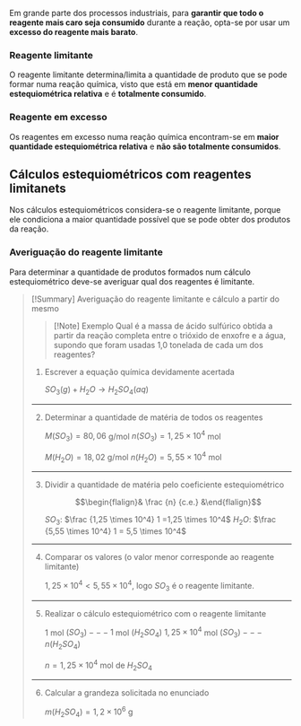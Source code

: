 Em grande parte dos processos industriais, para **garantir que todo o reagente mais caro seja consumido** durante a reação, opta-se por usar um **excesso do reagente mais barato**.
### Reagente limitante
O reagente limitante determina/limita a quantidade de produto que se pode formar numa reação química, visto que está em **menor quantidade estequiométrica relativa** e é **totalmente consumido**.
### Reagente em excesso
Os reagentes em excesso numa reação química encontram-se em **maior quantidade estequiométrica relativa** e **não são totalmente consumidos**.
## Cálculos estequiométricos com reagentes limitanets
Nos cálculos estequiométricos considera-se o reagente limitante, porque ele condiciona a maior quantidade possível que se pode obter dos produtos da reação.

### Averiguação do reagente limitante
Para determinar a quantidade de produtos formados num cálculo estequiométrico deve-se averiguar qual dos reagentes é limitante.

>[!Summary] Averiguação do reagente limitante e cálculo a partir do mesmo
>>[!Note] Exemplo
>>Qual é a massa de ácido sulfúrico obtida a partir da reação completa entre o trióxido de enxofre e a água, supondo que foram usadas 1,0 tonelada de cada um dos reagentes?
>1. Escrever a equação química devidamente acertada
>   
> 	  $SO_3(g)+H_2O \longrightarrow H_2SO_4(aq)$
>   
>   ---
>2. Determinar a quantidade de matéria de todos os reagentes
>   
> 	  $M(SO_3)=80,06$ g/mol
> 	  $n(SO_3)=1,25 \times 10^4$ mol
>   
> 	  $M(H_2O)=18,02$ g/mol
> 	  $n(H_2O)=5,55 \times 10^4$ mol
>   
>   ---
>3. Dividir a quantidade de matéria pelo coeficiente estequiométrico
>   
> 	  $$\begin{flalign}& \frac {n} {c.e.} &\end{flalign}$$
>   
> 	  $SO_3$: $\frac {1,25 \times 10^4} 1 =1,25 \times 10^4$
> 	  $H_2O$: $\frac {5,55 \times 10^4} 1 = 5,5 \times 10^4$
>   
>   ---
>4. Comparar os valores (o valor menor corresponde ao reagente limitante)
>   
> 	  $1,25\times 10^4 < 5,55 \times 10^4$, logo $SO_3$ é o reagente limitante.
> 	  
> ---
> 5. Realizar o cálculo estequiométrico com o reagente limitante
>    
> 	 $1$ mol $(SO_3) --- 1$ mol $(H_2SO_4)$
> 	 $1,25 \times 10^4$ mol $(SO_3) --- n(H_2SO_4)$
> 	 
> 	 $n=1,25 \times 10^4$ mol de $H_2SO_4$
> 	 
>---
>6. Calcular a grandeza solicitada no enunciado
>   
>	 $m(H_2SO_4)=1,2 \times 10^6$ g 

